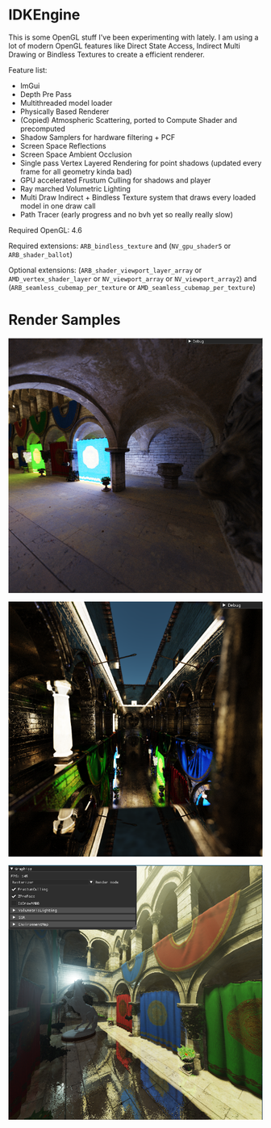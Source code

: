# IDKEngine

This is some OpenGL stuff I've been experimenting with lately.
I am using a lot of modern OpenGL features like Direct State Access, Indirect Multi Drawing or Bindless Textures to create a efficient renderer.

Feature list:
 - ImGui
 - Depth Pre Pass
 - Multithreaded model loader
 - Physically Based Renderer
 - (Copied) Atmospheric Scattering, ported to Compute Shader and precomputed
 - Shadow Samplers for hardware filtering + PCF
 - Screen Space Reflections
 - Screen Space Ambient Occlusion
 - Single pass Vertex Layered Rendering for point shadows (updated every frame for all geometry kinda bad)
 - GPU accelerated Frustum Culling for shadows and player
 - Ray marched Volumetric Lighting
 - Multi Draw Indirect + Bindless Texture system that draws every loaded model in one draw call
 - Path Tracer (early progress and no bvh yet so really really slow)
 
Required OpenGL: 4.6

Required extensions: `ARB_bindless_texture` and (`NV_gpu_shader5` or `ARB_shader_ballot`)

Optional extensions: (`ARB_shader_viewport_layer_array` or `AMD_vertex_shader_layer` or `NV_viewport_array` or `NV_viewport_array2`) and (`ARB_seamless_cubemap_per_texture` or `AMD_seamless_cubemap_per_texture`)

# Render Samples

![PathTracedDiffuse](Screenshots/PathTracedDiffuse.png?raw=true)

![PathTracedShiny](Screenshots/PathTracedShiny.png?raw=true)

![Rasterized](Screenshots/Rasterized.PNG?raw=true)